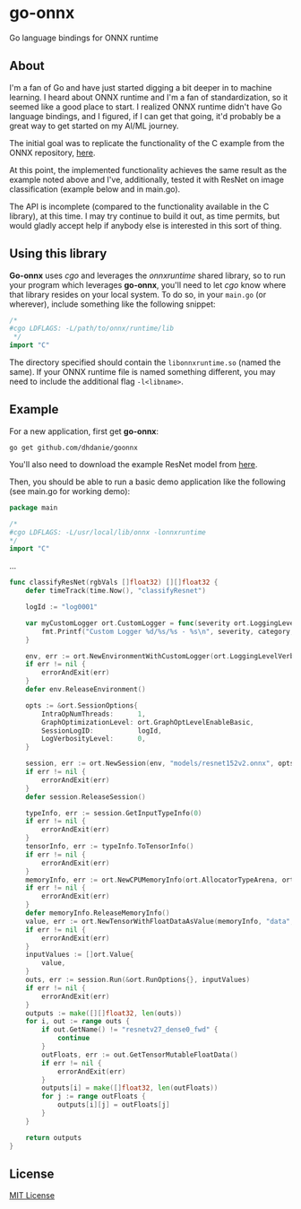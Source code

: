 # go-onnx

Go language bindings for ONNX runtime

## About
I'm a fan of Go and have just started digging a bit deeper in to machine learning.  I heard about ONNX runtime and I'm
a fan of standardization, so it seemed like a good place to start.  I realized ONNX runtime didn't have Go language
bindings, and I figured, if I can get that going, it'd probably be a great way to get started on my AI/ML journey.

The initial goal was to replicate the functionality of the C example from the ONNX repository,
[here](https://github.com/microsoft/onnxruntime/blob/master/csharp/test/Microsoft.ML.OnnxRuntime.EndToEndTests.Capi/C_Api_Sample.cpp).

At this point, the implemented functionality achieves the same result as the example noted above and I've, additionally, 
tested it with ResNet on image classification (example below and in main.go).

The API is incomplete (compared to the functionality available in the C library), at this time.  I may try continue to
build it out, as time permits, but would gladly accept help if anybody else is interested in this sort of thing.

## Using this library
**Go-onnx** uses *cgo* and leverages the *onnxruntime* shared library, so to run your program which leverages
**go-onnx**, you'll need to let *cgo* know where that library resides on your local system.  To do so, in your `main.go`
(or wherever), include something like the following snippet:

```go
/*
#cgo LDFLAGS: -L/path/to/onnx/runtime/lib
 */
import "C"
```

The directory specified should contain the `libonnxruntime.so` (named the same).  If your ONNX runtime file is named
something different, you may need to include the additional flag `-l<libname>`.

## Example
For a new application, first get **go-onnx**:

`go get github.com/dhdanie/goonnx`

You'll also need to download the example ResNet model from [here](https://s3.amazonaws.com/onnx-model-zoo/resnet/resnet152v2/resnet152v2.onnx).

Then, you should be able to run a basic demo application like the following (see main.go for working demo):

```go
package main

/*
#cgo LDFLAGS: -L/usr/local/lib/onnx -lonnxruntime
*/
import "C"
```
...
```go
func classifyResNet(rgbVals []float32) [][]float32 {
	defer timeTrack(time.Now(), "classifyResnet")

	logId := "log0001"

	var myCustomLogger ort.CustomLogger = func(severity ort.LoggingLevel, category string, codeLocation string, message string) {
		fmt.Printf("Custom Logger %d/%s/%s - %s\n", severity, category, codeLocation, message)
	}

	env, err := ort.NewEnvironmentWithCustomLogger(ort.LoggingLevelVerbose, logId, myCustomLogger)
	if err != nil {
		errorAndExit(err)
	}
	defer env.ReleaseEnvironment()

	opts := &ort.SessionOptions{
		IntraOpNumThreads:      1,
		GraphOptimizationLevel: ort.GraphOptLevelEnableBasic,
		SessionLogID:           logId,
		LogVerbosityLevel:      0,
	}

	session, err := ort.NewSession(env, "models/resnet152v2.onnx", opts)
	if err != nil {
		errorAndExit(err)
	}
	defer session.ReleaseSession()

	typeInfo, err := session.GetInputTypeInfo(0)
	if err != nil {
		errorAndExit(err)
	}
	tensorInfo, err := typeInfo.ToTensorInfo()
	if err != nil {
		errorAndExit(err)
	}
	memoryInfo, err := ort.NewCPUMemoryInfo(ort.AllocatorTypeArena, ort.MemTypeDefault)
	if err != nil {
		errorAndExit(err)
	}
	defer memoryInfo.ReleaseMemoryInfo()
	value, err := ort.NewTensorWithFloatDataAsValue(memoryInfo, "data", rgbVals, tensorInfo)
	if err != nil {
		errorAndExit(err)
	}
	inputValues := []ort.Value{
		value,
	}
	outs, err := session.Run(&ort.RunOptions{}, inputValues)
	if err != nil {
		errorAndExit(err)
	}
	outputs := make([][]float32, len(outs))
	for i, out := range outs {
		if out.GetName() != "resnetv27_dense0_fwd" {
			continue
		}
		outFloats, err := out.GetTensorMutableFloatData()
		if err != nil {
			errorAndExit(err)
		}
		outputs[i] = make([]float32, len(outFloats))
		for j := range outFloats {
			outputs[i][j] = outFloats[j]
		}
	}

	return outputs
}
```

## License
[MIT License](LICENSE)